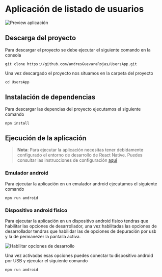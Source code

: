 # Aplicación de listado de usuarios

![Preview aplicación](https://res.cloudinary.com/dui0y2ss6/video/upload/e_loop/dl_500,vs_40/v1693762207/UserAppRecord_h6awi1.gif)

## Descarga del proyecto

Para descargar el proyecto se debe ejecutar el siguiente comando en la consola

```code
git clone https://github.com/andresGuevaraRojas/UsersApp.git
```

Una vez descargado el proyecto nos situamos en la carpeta del proyecto

```code
cd UsersApp
```

## Instalación de dependencias

Para descargar las depencias del proyecto ejecutamos el siguiente comando

```code
npm install
```

## Ejecución de la aplicación

> **Nota**: Para ejecutar la aplicación necesitas tener debidamente configurado el entorno de desarrollo de React Native. Puedes consultar las instrucciones de configuración [aquí](https://reactnative.dev/docs/environment-setup)

### Emulador android

Para ejecutar la aplicación en un emulador android ejecutamos el siguiente comando

```code
npm run android
```

### Dispositivo android fisico

Para ejecutar la aplicación en un dispositivo android fisico tendras que habilitar las opciones de desarrollador, una vez habilitadas las opciones de desarrollador tendras que habilidar las de opciones de depuración por usb y la de permanezer la pantalla activa.

![Habilitar opciones de desarrollo](https://res.cloudinary.com/dui0y2ss6/video/upload/e_loop/dl_300,vs_60/v1693766407/HabilirarOpcionesDesarrollo_qxwxjx.gif)

Una vez activadas esas opciones puedes conectar tu dispositivo android por USB y ejecutar el siguiente comando

```code
npm run android
```

